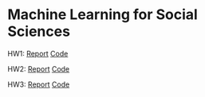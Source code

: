 # Machine Learning for Social Sciences

HW1: [Report](https://raw.githack.com/hans-mtz/ML-POL-SCI/master/hw1_Hans.html) [Code](https://github.com/hans-mtz/ML-POL-SCI/blob/master/hw1_Hans.Rmd)

HW2: [Report](https://raw.githack.com/hans-mtz/ML-POL-SCI/master/hw2_Hans.html) [Code](https://github.com/hans-mtz/ML-POL-SCI/blob/master/hw2_Hans.Rmd)

HW3: [Report](https://raw.githack.com/hans-mtz/ML-POL-SCI/master/hw3_Hans.html) [Code](https://github.com/hans-mtz/ML-POL-SCI/blob/master/hw3_Hans.Rmd)